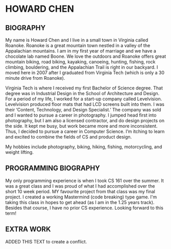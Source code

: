 # HOWARD CHEN

## BIOGRAPHY

My name is Howard Chen and I live in a small town in Virginia called Roanoke. Roanoke is a great mountain town nestled in a valley
of the Appalachian mountains. I am in my first year of marriage and we have a chocolate lab named Boone.  We love the outdoors and 
Roanoke offers great mountain biking, road biking, kayaking, canoeing, hunting, fishing, rock climbing, bouldering, and the 
Appalachian Trail is right in our backyard. I moved here in 2007 after I graduated from Virginia Tech (which is only a 30 minute
drive from Roanoke). 

Virginia Tech is where I received my first Bachelor of Science degree. That degree was in Industrial Design in the School of 
Architecture and Design. For a period of my life, I worked for a start-up company called Levelvision. Levelvision produced floor 
mats that had LCD screens built into them. I was their ‘Content, Technology, and Design Specialist.’ The company was sold and I
wanted to pursue a career in photography. I jumped head first into photography, but I am also a licensed contractor, and do design
projects on the side. It kept me busy, but work became more and more inconsistent. Thus, I decided to pursue a career in Computer
Science. I’m itching to learn and excited to combine the fields of CS and product design.

My hobbies include photography, biking, hiking, fishing, motorcycling, and weight lifting.

## PROGRAMMING BIOGRAPHY
My only programming experience is when I took CS 161 over the summer. It was a great class and I was proud of what I had 
accomplished over the short 10 week period. MY favourite project from that class was my final project. I created a working
Mastermind (code breaking) type game. I'm taking this class in hopes to get ahead (as I am in the 1.25 years track). Besides that course, I have no prior CS experience. Looking forward to this term!

## EXTRA WORK
ADDED THIS TEXT to create a conflict.





